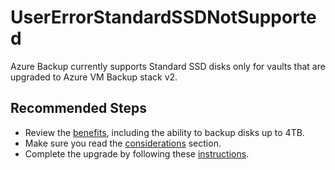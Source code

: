 <properties
	pageTitle="usererrorstandardssdnotsupported"
	description="usererrorstandardssdnotsupported"
	infoBubbleText="Currently Azure Backup does not support Standard SSD disks. See details on the right."
	service="microsoft.recoveryservices"
	resource="backup"
	authors="srinathv"
	displayOrder=""
	articleId="azurebackup-crc-usererrorstandardssdnotsupported"
	diagnosticScenario="azurebackup-crc-usererrorstandardssdnotsupported"
	selfHelpType="diagnostics"
	supportTopicIds="32553276,32553277,32553285"
	resourceTags=""
	productPesIds="15207"
	cloudEnvironments="public"
/>

# UserErrorStandardSSDNotSupported

<!--issueDescription-->
Azure Backup currently supports Standard SSD disks only for vaults that are upgraded to Azure VM Backup stack v2.
<!--/issueDescription-->

## **Recommended Steps**

* Review the [benefits](https://docs.microsoft.com/azure/backup/backup-upgrade-to-vm-backup-stack-v2), including the ability to backup disks up to 4TB. 
* Make sure you read the [considerations](https://docs.microsoft.com/azure/backup/backup-upgrade-to-vm-backup-stack-v2#considerations-before-upgrade) section.
* Complete the upgrade by following these [instructions](https://docs.microsoft.com/azure/backup/backup-upgrade-to-vm-backup-stack-v2#upgrade).
